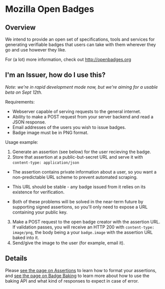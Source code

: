 # Mozilla Open Badges
## Overview
We intend to provide an open set of specifications, tools and services for
generating verifiable badges that users can take with them wherever they go
and use however they like.

For (a lot) more information, check out http://openbadges.org

## I'm an Issuer, how do I use this?
*Note: we're in rapid development mode now, but we're aiming for a usable beta on Sept 12th.*

Requirements:

* Webserver capable of serving requests to the general internet.
* Ability to make a POST request from your server backend and read a JSON response.
* Email addresses of the users you wish to issue badges.
* Badge image must be in PNG format.

Usage example:

1. Generate an assertion (see below) for the user recieving the badge.
2. Store that assertion at a public-but-secret URL and serve it with
`content-type: application/json`
  
  * The assertion contains private information about a user, so you want a
    non-predictable URL scheme to prevent automated scraping.
  
  * This URL should be stable - any badge issued from it relies on its
    existence for verification.
  
  * Both of these problems will be solved in the near-term future by
    supporting signed assertions, so you'll only need to expose a URL
    containing your public key.

3. Make a POST request to the open badge creator with the assertion URL. If
validation passes, you will receive an HTTP 200 with `content-type: image/png`,
the body being a your `badge.image` with the assertion URL baked into it.
4. Send/give the image to the user (for example, email it).

## Details

Please [see the page on Assertions](https://github.com/brianlovesdata/openbadges/wiki/Assertions) to
learn how to format your assertions, and [see the page on Badge Baking](https://github.com/brianlovesdata/openbadges/wiki/Badge-Baking) to
learn more about how to use the baking API and what kind of responses to
expect in case of error.
